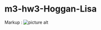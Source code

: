 # m3-hw3-Hoggan-Lisa
Markup : ![picture alt]([Lighthouse-Report-Viewer.png/200x150](https://github.com/piratesremixed/m3-hw3-Hoggan-Lisa/blob/422147301a22a5ed616c7e3215f3d83d2ac291c7/Lighthouse-Report-Viewer.png) "lighthouse")
